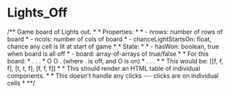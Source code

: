 # Lights_Off


/** Game board of Lights out.  *  * Properties:  *  * - nrows: number of rows of board  * - ncols: number of cols of board  * - chanceLightStartsOn: float, chance any cell is lit at start of game  *  * State:  *  * - hasWon: boolean, true when board is all off  * - board: array-of-arrays of true/false  *  *    For this board:  *       .  .  .  *       O  O  .     (where . is off, and O is on)  *       .  .  .  *  *    This would be: [[f, f, f], [t, t, f], [f, f, f]]  *  *  This should render an HTML table of individual <Cell /> components.  *  *  This doesn't handle any clicks --- clicks are on individual cells  *  **/
